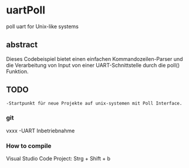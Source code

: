 # uartPoll

poll uart for Unix-like systems

## abstract

Dieses Codebeispiel bietet einen einfachen Kommandozeilen-Parser und die Verarbeitung von Input von einer UART-Schnittstelle
durch die poll() Funktion.

## TODO

    -Startpunkt für neue Projekte auf unix-systemen mit Poll Interface.

### git

vxxx
    -UART Inbetriebnahme

### How to compile

Visual Studio Code Project: Strg + Shift + b
